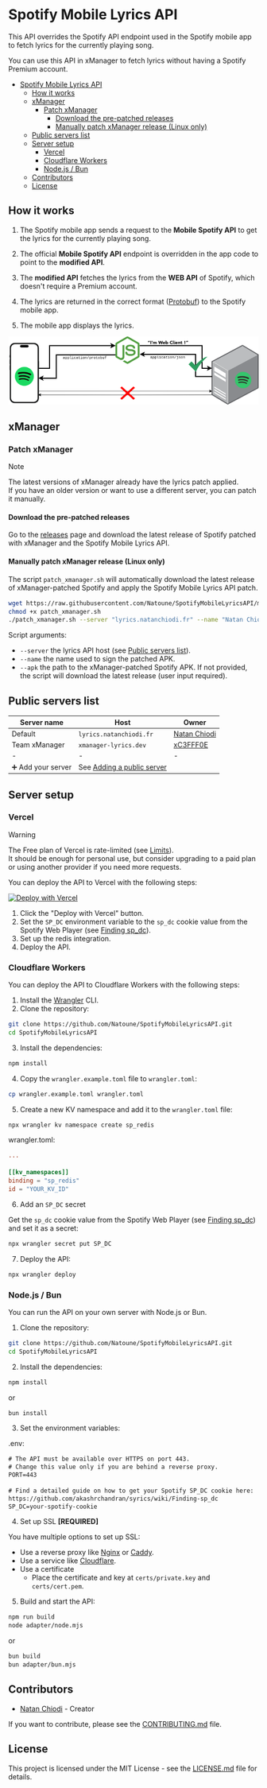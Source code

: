 # Spotify Mobile Lyrics API

This API overrides the Spotify API endpoint used in the Spotify mobile app to fetch lyrics for the currently playing song.

You can use this API in xManager to fetch lyrics without having a Spotify Premium account.

- [Spotify Mobile Lyrics API](#spotify-mobile-lyrics-api)
  - [How it works](#how-it-works)
  - [xManager](#xmanager)
    - [Patch xManager](#patch-xmanager)
      - [Download the pre-patched releases](#download-the-pre-patched-releases)
      - [Manually patch xManager release (Linux only)](#manually-patch-xmanager-release-linux-only)
  - [Public servers list](#public-servers-list)
  - [Server setup](#server-setup)
    - [Vercel](#vercel)
    - [Cloudflare Workers](#cloudflare-workers)
    - [Node.js / Bun](#nodejs--bun)
  - [Contributors](#contributors)
  - [License](#license)

## How it works

1. The Spotify mobile app sends a request to the **Mobile Spotify API** to get the lyrics for the currently playing song.

2. The official **Mobile Spotify API** endpoint is overridden in the app code to point to the **modified API**.

3. The **modified API** fetches the lyrics from the **WEB API** of Spotify, which doesn't require a Premium account.

4. The lyrics are returned in the correct format ([Protobuf](https://protobuf.dev/)) to the Spotify mobile app.

5. The mobile app displays the lyrics.

![How it works](.meta/how-it-works.png)

## xManager

### Patch xManager

> [!NOTE]  
> The latest versions of xManager already have the lyrics patch applied.  
> If you have an older version or want to use a different server, you can patch it manually.

#### Download the pre-patched releases

Go to the [releases](https://github.com/Natoune/SpotifyMobileLyricsAPI/releases) page and download the latest release of Spotify patched with xManager and the Spotify Mobile Lyrics API.

#### Manually patch xManager release (Linux only)

The script `patch_xmanager.sh` will automatically download the latest release of xManager-patched Spotify and apply the Spotify Mobile Lyrics API patch.

```bash
wget https://raw.githubusercontent.com/Natoune/SpotifyMobileLyricsAPI/main/patch_xmanager.sh
chmod +x patch_xmanager.sh
./patch_xmanager.sh --server "lyrics.natanchiodi.fr" --name "Natan Chiodi" --apk "Spotify v8.8.74.652 [xManager] (Merged).apk"
```

Script arguments:

- `--server` the lyrics API host (see [Public servers list](#public-servers-list)).
- `--name` the name used to sign the patched APK.
- `--apk` the path to the xManager-patched Spotify APK. If not provided, the script will download the latest release (user input required).

## Public servers list

| Server name        | Host                                                                           | Owner                                      |
| ------------------ | ------------------------------------------------------------------------------ | ------------------------------------------ |
| Default            | `lyrics.natanchiodi.fr`                                                        | [Natan Chiodi](https://github.com/Natoune) |
| Team xManager      | `xmanager-lyrics.dev`                                                          | [xC3FFF0E](https://github.com/xC3FFF0E)    |
| -                  | -                                                                              | -                                          |
| ➕ Add your server | See [Adding a public server](CONTRIBUTING.md#adding-a-public-server) |                                            |

## Server setup

### Vercel

> [!WARNING]
> The Free plan of Vercel is rate-limited (see [Limits](https://vercel.com/docs/limits/overview)).  
> It should be enough for personal use, but consider upgrading to a paid plan or using another provider if you need more requests.

You can deploy the API to Vercel with the following steps:

[![Deploy with Vercel](https://vercel.com/button)](https://vercel.com/new/clone?repository-url=https%3A%2F%2Fgithub.com%2FNatoune%2FSpotifyMobileLyricsAPI&env=SP_DC&envDescription=SP_DC%20cookie%20to%20authenticate%20against%20Spotify%20in%20order%20to%20have%20access%20to%20the%20required%20services.&envLink=https%3A%2F%2Fgithub.com%2Fakashrchandran%2Fsyrics%2Fwiki%2FFinding-sp_dc&project-name=spotify-mobile-lyrics-api&repository-name=SpotifyMobileLyricsAPI&stores=%5B%7B%22type%22%3A%22integration%22%2C%22integrationSlug%22%3A%22redis%22%2C%22productSlug%22%3A%22redis%22%7D%5D)

1. Click the "Deploy with Vercel" button.
2. Set the `SP_DC` environment variable to the `sp_dc` cookie value from the Spotify Web Player (see [Finding sp_dc](https://github.com/akashrchandran/syrics/wiki/Finding-sp_dc)).
3. Set up the redis integration.
4. Deploy the API.

### Cloudflare Workers

You can deploy the API to Cloudflare Workers with the following steps:

1. Install the [Wrangler](https://developers.cloudflare.com/workers/cli-wrangler/install-update) CLI.
2. Clone the repository:

```bash
git clone https://github.com/Natoune/SpotifyMobileLyricsAPI.git
cd SpotifyMobileLyricsAPI
```

3. Install the dependencies:

```bash
npm install
```

4. Copy the `wrangler.example.toml` file to `wrangler.toml`:

```bash
cp wrangler.example.toml wrangler.toml
```

5. Create a new KV namespace and add it to the `wrangler.toml` file:

```bash
npx wrangler kv namespace create sp_redis
```

wrangler.toml:

```toml
...

[[kv_namespaces]]
binding = "sp_redis"
id = "YOUR_KV_ID"
```

6. Add an `SP_DC` secret

Get the `sp_dc` cookie value from the Spotify Web Player (see [Finding sp_dc](https://github.com/akashrchandran/syrics/wiki/Finding-sp_dc)) and set it as a secret:

```bash
npx wrangler secret put SP_DC
```

7. Deploy the API:

```bash
npx wrangler deploy
```

### Node.js / Bun

You can run the API on your own server with Node.js or Bun.

1. Clone the repository:

```bash
git clone https://github.com/Natoune/SpotifyMobileLyricsAPI.git
cd SpotifyMobileLyricsAPI
```

2. Install the dependencies:

```bash
npm install
```

or

```bash
bun install
```

3. Set the environment variables:

.env:

```env
# The API must be available over HTTPS on port 443.
# Change this value only if you are behind a reverse proxy.
PORT=443

# Find a detailed guide on how to get your Spotify SP_DC cookie here: https://github.com/akashrchandran/syrics/wiki/Finding-sp_dc
SP_DC=your-spotify-cookie
```

4. Set up SSL **[REQUIRED]**

You have multiple options to set up SSL:

- Use a reverse proxy like [Nginx](https://www.nginx.com/) or [Caddy](https://caddyserver.com/).
- Use a service like [Cloudflare](https://www.cloudflare.com/ssl/).
- Use a certificate
  - Place the certificate and key at `certs/private.key` and `certs/cert.pem`.

5. Build and start the API:

```bash
npm run build
node adapter/node.mjs
```

or

```bash
bun build
bun adapter/bun.mjs
```

## Contributors

- [Natan Chiodi](https://github.com/Natoune) - Creator

If you want to contribute, please see the [CONTRIBUTING.md](CONTRIBUTING.md) file.

## License

This project is licensed under the MIT License - see the [LICENSE.md](LICENSE.md) file for details.
